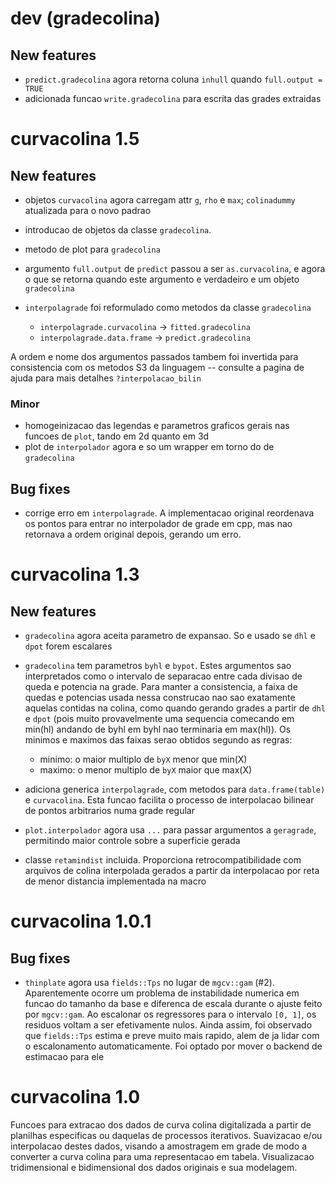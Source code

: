 # dev (gradecolina)

## New features

* `predict.gradecolina` agora retorna coluna `inhull` quando `full.output = TRUE`
* adicionada funcao `write.gradecolina` para escrita das grades extraidas

# curvacolina 1.5

## New features

* objetos `curvacolina` agora carregam attr `g`, `rho` e `max`; `colinadummy` atualizada para o novo
  padrao
* introducao de objetos da classe `gradecolina`.
* metodo de plot para `gradecolina`
* argumento `full.output` de `predict` passou a ser `as.curvacolina`, e agora o que se retorna 
quando este argumento e verdadeiro e um objeto `gradecolina`
* `interpolagrade` foi reformulado como metodos da classe `gradecolina`

    * `interpolagrade.curvacolina` -> `fitted.gradecolina`
    * `interpolagrade.data.frame` -> `predict.gradecolina`

A ordem e nome dos argumentos passados tambem foi invertida para consistencia com os metodos S3 da 
linguagem -- consulte a pagina de ajuda para mais detalhes `?interpolacao_bilin`

### Minor

* homogeinizacao das legendas e parametros graficos gerais nas funcoes de `plot`, tando em 2d quanto
  em 3d
* plot de `interpolador` agora e so um wrapper em torno do de `gradecolina`

## Bug fixes

* corrige erro em `interpolagrade`. A implementacao original reordenava os pontos para entrar no
  interpolador de grade em cpp, mas nao retornava a ordem original depois, gerando um erro.

# curvacolina 1.3

## New features

* `gradecolina` agora aceita parametro de expansao. So e usado se `dhl` e `dpot` forem escalares

* `gradecolina` tem parametros `byhl` e `bypot`. Estes argumentos sao interpretados como o intervalo
de separacao entre cada divisao de queda e potencia na grade. Para manter a consistencia, a faixa de
quedas e potencias usada nessa construcao nao sao exatamente aquelas contidas na colina, como quando
gerando grades a partir de `dhl` e `dpot` (pois muito provavelmente uma sequencia
comecando em min(hl) andando de byhl em byhl nao terminaria em max(hl)). Os minimos e maximos das
faixas serao obtidos segundo as regras:

    * minimo: o maior multiplo de `byX` menor que min(X)
    * maximo: o menor multiplo de `byX` maior que max(X)

* adiciona generica `interpolagrade`, com metodos para `data.frame(table)` e `curvacolina`. Esta
  funcao facilita o processo de interpolacao bilinear de pontos arbitrarios numa grade regular

* `plot.interpolador` agora usa `...` para passar argumentos a `geragrade`, permitindo maior 
  controle sobre a superficie gerada

* classe `retamindist` incluida. Proporciona retrocompatibilidade com arquivos de colina interpolada
  gerados a partir da interpolacao por reta de menor distancia implementada na macro

# curvacolina 1.0.1

## Bug fixes

* `thinplate` agora usa `fields::Tps` no lugar de `mgcv::gam` (#2). Aparentemente ocorre um problema
  de instabilidade numerica em funcao do tamanho da base e diferenca de escala durante o ajuste
  feito por `mgcv::gam`. Ao escalonar os regressores para o intervalo `[0, 1]`, os residuos voltam a
  ser efetivamente nulos. Ainda assim, foi observado que `fields::Tps` estima e preve muito mais
  rapido, alem de ja lidar com o escalonamento automaticamente. Foi optado por mover o backend de
  estimacao para ele

# curvacolina 1.0

Funcoes para extracao dos dados de curva colina digitalizada a partir de planilhas 
especificas ou daquelas de processos iterativos. Suavizacao e/ou interpolacao destes dados, 
visando a amostragem em grade de modo a converter a curva colina para uma representacao em 
tabela. Visualizacao tridimensional e bidimensional dos dados originais e sua modelagem.
